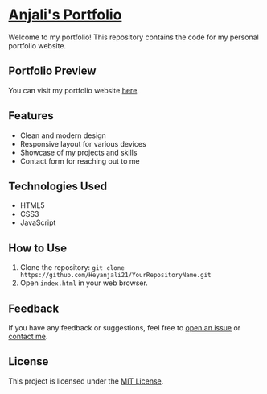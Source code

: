# [Anjali's Portfolio](https://heyanjali21.github.io/)

Welcome to my portfolio! This repository contains the code for my personal portfolio website.

## Portfolio Preview

You can visit my portfolio website [here](https://heyanjali21.github.io/).

## Features

- Clean and modern design
- Responsive layout for various devices
- Showcase of my projects and skills
- Contact form for reaching out to me

## Technologies Used

- HTML5
- CSS3
- JavaScript

## How to Use

1. Clone the repository: `git clone https://github.com/Heyanjali21/YourRepositoryName.git`
2. Open `index.html` in your web browser.

## Feedback

If you have any feedback or suggestions, feel free to [open an issue](https://github.com/Heyanjali21/portfolio/issues/new) or [contact me](mailto:chaudhryanjali782@gmail.com).

## License

This project is licensed under the [MIT License](LICENSE).
